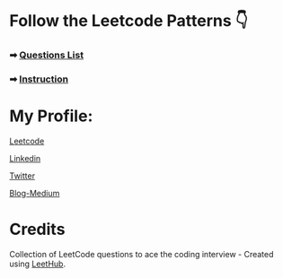 # Follow the Leetcode Patterns 👇

### ➡ [Questions List](https://seanprashad.com/leetcode-patterns/)

### ➡ [Instruction](https://github.com/SeanPrashad/leetcode-patterns)

# My Profile:

[Leetcode](https://leetcode.com/mindwr4pper/)

[Linkedin](https://www.linkedin.com/in/apurva866/)

[Twitter](https://twitter.com/mindwrapper)

[Blog-Medium](https://medium.com/@apurva866)

# Credits

Collection of LeetCode questions to ace the coding interview - Created using [LeetHub](https://github.com/QasimWani/LeetHub).
